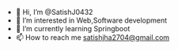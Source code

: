 - 👋 Hi, I’m @SatishJ0432
- 👀 I’m interested in Web,Software development
- 🌱 I’m currently learning Springboot
- 📫 How to reach me satishjha2704@gmail.com

<!---
SatishJ0432/SatishJ0432 is a ✨ special ✨ repository because its `README.md` (this file) appears on your GitHub profile.
You can click the Preview link to take a look at your changes.
--->
